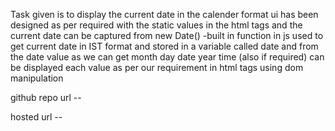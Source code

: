 Task given is to display the current date in the calender format
ui has been designed as per required with the static values in the html tags
and the current date can be captured from new Date() -built in function in js used to get current date in IST format and stored in a variable called date
and from the date value as we can get month day date year time (also if required)
can be displayed each value as per our requirement in html tags 
using dom manipulation

github repo url -- 


hosted url -- 



